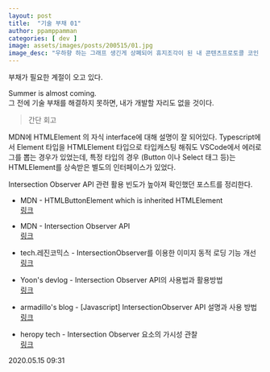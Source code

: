 ```yaml
---
layout: post
title:  "기술 부채 01"
author: ppamppamman
categories: [ dev ]
image: assets/images/posts/200515/01.jpg
image_desc: "우하향 하는 그래프 생긴게 상폐되어 휴지조각이 된 내 콘텐츠프로토콜 코인 같네" 
---
```


부채가 필요한 계절이 오고 있다.  

Summer is almost coming.  
그 전에 기술 부채를 해결하지 못하면, 내가 개발할 자리도 없을 것이다.  

> 간단 회고  

MDN에 HTMLElement 의 자식 interface에 대해 설명이 잘 되어있다. 
Typescript에서 Element 타입을 HTMLElement 타입으로 타입캐스팅 해줘도 VSCode에서 에러로그를 뽑는 경우가 있었는데, 
특정 타입의 경우 (Button 이나 Select 태그 등)는 HTMLElement를 상속받은 별도의 인터페이스가 있었다.

Intersection Observer API 관련 활용 빈도가 높아져 확인했던 포스트를 정리한다.

* MDN - HTMLButtonElement which is inherited HTMLElement  
[링크](https://developer.mozilla.org/en-US/docs/Web/API/HTMLButtonElement)

* MDN - Intersection Observer API  
[링크](https://developer.mozilla.org/en-US/docs/Web/API/Intersection_Observer_API)

* tech.레진코믹스 - IntersectionObserver를 이용한 이미지 동적 로딩 기능 개선  
[링크](https://tech.lezhin.com/2017/07/13/intersectionobserver-overview)

* Yoon's devlog - Intersection Observer API의 사용법과 활용방법  
[링크](http://blog.hyeyoonjung.com/2019/01/09/intersectionobserver-tutorial/)

* armadillo's blog - [Javascript] IntersectionObserver API 설명과 사용 방법  
[링크](https://armadillo-dev.github.io/javascript/what-is-intersection-observer/)

* heropy tech - Intersection Observer 요소의 가시성 관찰  
[링크](https://heropy.blog/2019/10/27/intersection-observer/)

2020.05.15 09:31